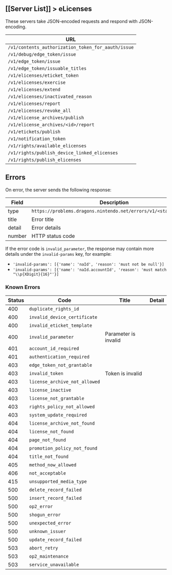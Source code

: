 [[Server List]] > eLicenses
---

These servers take JSON-encoded requests and respond with JSON-encoding.

| URL |
| --- |
| `/v1/contents_authorization_token_for_aauth/issue` |
| `/v1/debug/edge_token/issue` |
| `/v1/edge_token/issue` |
| `/v1/edge_token/issuable_titles` |
| `/v1/elicenses/eticket_token` |
| `/v1/elicenses/exercise` |
| `/v1/elicenses/extend` |
| `/v1/elicenses/inactivated_reason` |
| `/v1/elicenses/report` |
| `/v1/elicenses/revoke_all` |
| `/v1/elicense_archives/publish` |
| `/v1/elicense_archives/<id>/report` |
| `/v1/etickets/publish` |
| `/v1/notification_token` |
| `/v1/rights/available_elicenses` |
| `/v1/rights/publish_device_linked_elicenses` |
| `/v1/rights/publish_elicenses` |

## Errors
On error, the server sends the following response:

| Field | Description |
| --- | --- |
| type | `https://problems.dragons.nintendo.net/errors/v1/<status>/<code>` |
| title | Error title |
| detail | Error details |
| number | HTTP status code |

If the error code is `invalid_parameter`, the response may contain more details under the `invalid-params` key, for example:

* `'invalid-params': [{'name': 'naId', 'reason': 'must not be null'}]`
* `'invalid-params': [{'name': 'naId.accountId', 'reason': 'must match "\\p{XDigit}{16}"'}]`

### Known Errors
| Status | Code | Title | Detail |
| --- | --- | --- | --- |
| 400 | `duplicate_rights_id` | | |
| 400 | `invalid_device_certificate` | | |
| 400 | `invalid_eticket_template` | | |
| 400 | `invalid_parameter` | Parameter is invalid | |
| 401 | `account_id_required` | | |
| 401 | `authentication_required` | | |
| 403 | `edge_token_not_grantable` | | |
| 403 | `invalid_token` | Token is invalid | |
| 403 | `license_archive_not_allowed` | | |
| 403 | `license_inactive` | | |
| 403 | `license_not_grantable` | | |
| 403 | `rights_policy_not_allowed` | | |
| 403 | `system_update_required` | | |
| 404 | `license_archive_not_found` | | |
| 404 | `license_not_found` | | |
| 404 | `page_not_found` | | |
| 404 | `promotion_policy_not_found` | | |
| 404 | `title_not_found` | | |
| 405 | `method_now_allowed` | | |
| 406 | `not_acceptable` | | |
| 415 | `unsupported_media_type` | | |
| 500 | `delete_record_failed` | | |
| 500 | `insert_record_failed` | | |
| 500 | `op2_error` | | |
| 500 | `shogun_error` | | |
| 500 | `unexpected_error` | | |
| 500 | `unknown_issuer` | | |
| 500 | `update_record_failed` | | |
| 503 | `abort_retry` | | |
| 503 | `op2_maintenance` | | |
| 503 | `service_unavailable` | | |